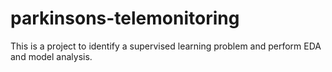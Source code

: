 # parkinsons-telemonitoring
This is a project to identify a supervised learning problem and perform EDA and model analysis.
